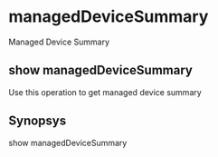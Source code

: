 # managedDeviceSummary

Managed Device Summary

## show managedDeviceSummary

Use this operation to get managed device summary

## Synopsys 

show managedDeviceSummary
